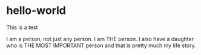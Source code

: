 # hello-world
This is a test

I am a person, not just any person. I am THE person. I also have a daughter who is THE MOST IMPORTANT person and that is pretty much my life story.
